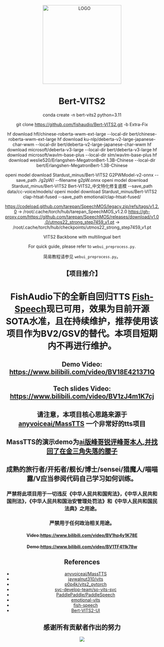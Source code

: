 <div align="center">

<img alt="LOGO" src="https://avatars.githubusercontent.com/u/122017386" width="256" height="256" />

# Bert-VITS2

conda create -n bert-vits2 python=3.11

git clone https://github.com/fishaudio/Bert-VITS2.git -b Extra-Fix

hf download hfl/chinese-roberta-wwm-ext-large --local-dir bert/chinese-roberta-wwm-ext-large
hf download ku-nlp/deberta-v2-large-japanese-char-wwm --local-dir bert/deberta-v2-large-japanese-char-wwm
hf download microsoft/deberta-v3-large --local-dir bert/deberta-v3-large
hf download microsoft/wavlm-base-plus --local-dir slm/wavlm-base-plus
hf download weslie520/Erlangshen-MegatronBert-1.3B-Chinese --local-dir bert/Erlangshen-MegatronBert-1.3B-Chinese

openi model download Stardust_minus/Bert-VITS2 G2PWModel-v2-onnx --save_path ./g2pW/ --filename g2pW.onnx
openi model download Stardust_minus/Bert-VITS2 Bert-VITS2_中文特化修复底模 --save_path data/cc-voice/models/
openi model download Stardust_minus/Bert-VITS2 clap-htsat-fused --save_path emotional/clap-htsat-fused/

https://codeload.github.com/tarepan/SpeechMOS/legacy.zip/refs/tags/v1.2.0 -> /root/.cache/torch/hub/tarepan_SpeechMOS_v1.2.0
https://gh-proxy.com/https://github.com/tarepan/SpeechMOS/releases/download/v1.0.0/utmos22_strong_step7459_v1.pt -> /root/.cache/torch/hub/checkpoints/utmos22_strong_step7459_v1.pt

VITS2 Backbone with multilingual bert

For quick guide, please refer to `webui_preprocess.py`.

简易教程请参见 `webui_preprocess.py`。

## 【项目推介】
# FishAudio下的全新自回归TTS [Fish-Speech](https://github.com/fishaudio/fish-speech)现已可用，效果为目前开源SOTA水准，且在持续维护，推荐使用该项目作为BV2/GSV的替代。本项目短期内不再进行维护。
## Demo Video: https://www.bilibili.com/video/BV18E421371Q
## Tech slides Video: https://www.bilibili.com/video/BV1zJ4m1K7cj
## 请注意，本项目核心思路来源于[anyvoiceai/MassTTS](https://github.com/anyvoiceai/MassTTS) 一个非常好的tts项目
## MassTTS的演示demo为[ai版峰哥锐评峰哥本人,并找回了在金三角失落的腰子](https://www.bilibili.com/video/BV1w24y1c7z9)

[//]: # (## 本项目与[PlayVoice/vits_chinese]&#40;https://github.com/PlayVoice/vits_chinese&#41; 没有任何关系)

[//]: # ()
[//]: # (本仓库来源于之前朋友分享了ai峰哥的视频，本人被其中的效果惊艳，在自己尝试MassTTS以后发现fs在音质方面与vits有一定差距，并且training的pipeline比vits更复杂，因此按照其思路将bert)

## 成熟的旅行者/开拓者/舰长/博士/sensei/猎魔人/喵喵露/V应当参阅代码自己学习如何训练。

### 严禁将此项目用于一切违反《中华人民共和国宪法》，《中华人民共和国刑法》，《中华人民共和国治安管理处罚法》和《中华人民共和国民法典》之用途。
### 严禁用于任何政治相关用途。
#### Video:https://www.bilibili.com/video/BV1hp4y1K78E
#### Demo:https://www.bilibili.com/video/BV1TF411k78w
## References
+ [anyvoiceai/MassTTS](https://github.com/anyvoiceai/MassTTS)
+ [jaywalnut310/vits](https://github.com/jaywalnut310/vits)
+ [p0p4k/vits2_pytorch](https://github.com/p0p4k/vits2_pytorch)
+ [svc-develop-team/so-vits-svc](https://github.com/svc-develop-team/so-vits-svc)
+ [PaddlePaddle/PaddleSpeech](https://github.com/PaddlePaddle/PaddleSpeech)
+ [emotional-vits](https://github.com/innnky/emotional-vits)
+ [fish-speech](https://github.com/fishaudio/fish-speech)
+ [Bert-VITS2-UI](https://github.com/jiangyuxiaoxiao/Bert-VITS2-UI)
## 感谢所有贡献者作出的努力
<a href="https://github.com/fishaudio/Bert-VITS2/graphs/contributors" target="_blank">
  <img src="https://contrib.rocks/image?repo=fishaudio/Bert-VITS2"/>
</a>

[//]: # (# 本项目所有代码引用均已写明，bert部分代码思路来源于[AI峰哥]&#40;https://www.bilibili.com/video/BV1w24y1c7z9&#41;，与[vits_chinese]&#40;https://github.com/PlayVoice/vits_chinese&#41;无任何关系。欢迎各位查阅代码。同时，我们也对该开发者的[碰瓷，乃至开盒开发者的行为]&#40;https://www.bilibili.com/read/cv27101514/&#41;表示强烈谴责。)
